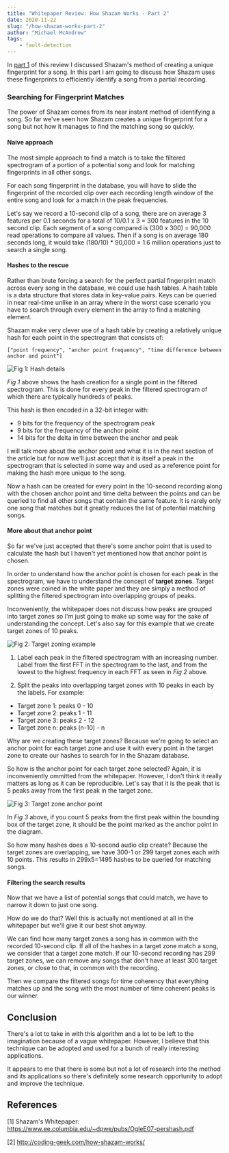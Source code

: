 ```yaml
---
title: "Whitepaper Review: How Shazam Works - Part 2"
date: 2020-11-22
slug: "/how-shazam-works-part-2"
author: "Michael McAndrew"
tags:
    - fault-detection
---
```


In <a href="https://www.mcand.ru/how-shazam-works-part-1">part 1</a> of this review I discussed Shazam's method of creating a unique fingerprint
for a song. In this part I am going to discuss how Shazam uses these fingerprints
to efficiently identify a song from a partial recording.

### Searching for Fingerprint Matches

The power of Shazam comes from its near instant method of identifying a song. So
far we've seen how Shazam creates a unique fingerprint for a song but not how it
manages to find the matching song so quickly.

#### Naive approach

The most simple approach to find a match is to take the filtered spectrogram of
a portion of a potential song and look for matching fingerprints in all other
songs.

For each song fingerprint in the database, you will have to slide the fingerprint
of the recorded clip over each recording length window of the entire song and look for
a match in the peak frequencies.

Let's say we record a 10-second
clip of a song, there are on average 3 features per 0.1 seconds for a total of 10/0.1 x 3 = 300
features in the 10 second clip. Each segment of a song compared is (300 x 300) = 90,000
read operations to compare all values. Then if a song is on average 180 seconds long, 
it would take (180/10) * 90,000 = 1.6 million operations just to search a single song.

#### Hashes to the rescue

Rather than brute forcing a search for the perfect partial fingerprint match across
every song in the database, we could use hash tables. A hash table is a data structure
that stores data in key-value pairs. Keys can be queried in near real-time unlike
in an array where in the worst case scenario you have to search through every element
in the array to find a matching element.

Shazam make very clever use of a hash table by creating a relatively unique hash for 
each point in the spectrogram that consists of:

```
["point frequency", "anchor point frequency", "time difference between anchor and point"]
```

<div style={{maxWidth: 500, margin: '0 auto'}}>

![](./images/hash-creation.png "Fig 1: Hash details")

</div>

*Fig 1* above shows the hash creation for a single point in the filtered spectrogram.
This is done for every peak in the filtered spectrogram of which there are typically
hundreds of peaks.

This hash is then encoded in a 32-bit integer with:
- 9 bits for the frequency of the spectrogram peak
- 9 bits for the frequency of the anchor point
- 14 bits for the delta in time between the anchor and peak

I will talk more about the anchor point and what it is in the next section of the article but for
now we'll just accept that it is itself a peak in the spectrogram that is selected in
some way and used as a reference point for making the hash more unique to the song.

Now a hash can be created for every point in the 10-second recording along with the
chosen anchor point and time delta between the points and can be queried to find
all other songs that contain the same feature. It is rarely only one song that
matches but it greatly reduces the list of potential matching songs.

#### More about that anchor point

So far we've just accepted that there's some anchor point that is used to calculate
the hash but I haven't yet mentioned how that anchor point is chosen.

In order to understand how the anchor point is chosen for each peak in the spectrogram, we have to understand
the concept of __target zones__. Target zones were coined in the white
paper and they are simply a method of splitting the filtered spectrogram into overlapping
groups of peaks.

Inconveniently, the whitepaper does not discuss how peaks are grouped into target zones
so I'm just going to make up some way for the sake of understanding the concept.
Let's also say for this example that we create target zones of 10 peaks.

<div style={{maxWidth: 500, margin: '0 auto'}}>

![](./images/target-zones.jpg "Fig 2: Target zoning example")

</div>

1. Label each peak in the filtered spectrogram with an increasing number. Label
from the first FFT in the spectrogram to the last, and from the lowest to the highest
frequency in each FFT as seen in *Fig 2* above.

2. Split the peaks into overlapping target zones with 10 peaks in each by the labels.
For example:

- Target zone 1: peaks 0 - 10
- Target zone 2: peaks 1 - 11
- Target zone 3: peaks 2 - 12
- Target zone n: peaks (n-10) - n

Why are we creating these target zones? Because we're going to select an anchor
point for each target zone and use it with every point in the target zone to create
our hashes to search for in the Shazam database.

So how is the anchor point for each target zone selected? Again, it is inconveniently
ommitted from the whitepaper. However, I don't think it really matters as long as it
can be reproducible. Let's say that it is the peak that is 5 peaks away from the first
peak in the target zone.

<div style={{maxWidth: 500, margin: '0 auto'}}>

![](./images/anchor-point-target-zone.png "Fig 3: Target zone anchor point")

</div>

In *Fig 3* above, if you count 5 peaks from the first peak within the bounding
box of the target zone, it should be the point marked as the anchor point in the
diagram.

So how many hashes does a 10-second audio clip create? Because the target zones
are overlapping, we have 300-1 or 299 target zones each with 10 points. This results
in 299x5=1495 hashes to be queried for matching songs.

#### Filtering the search results

Now that we have a list of potential songs that could match, we have to narrow it
down to just one song.

How do we do that? Well this is actually not mentioned at all in the whitepaper but
we'll give it our best shot anyway.

We can find how many target zones a song has in common with the recorded 10-second
clip. If all of the hashes in a target zone match a song, we consider that a target
zone match. If our 10-second recording has 299 target zones, we can remove any songs
that don't have at least 300 target zones, or close to that, in common with the
recording.

Then we compare the filtered songs for time coherency that everything matches up
and the song with the most number of time coherent peaks is our winner.

## Conclusion

There's a lot to take in with this algorithm and a lot to be left to the imagination
because of a vague whitepaper. However, I believe that this technique can be adopted
and used for a bunch of really interesting applications.

It appears to me that there is some but not a lot of research into the method and
its applications so there's definitely some research opportunity to adopt and
improve the technique.

## References

[1] Shazam's Whitepaper: https://www.ee.columbia.edu/~dpwe/pubs/OgleE07-pershash.pdf

[2] http://coding-geek.com/how-shazam-works/
